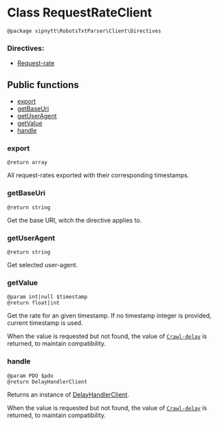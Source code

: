 # Class RequestRateClient
```
@package vipnytt\RobotsTxtParser\Client\Directives
```

### Directives:
- [Request-rate](../directives.md#request-rate)

## Public functions
- [export](#export)
- [getBaseUri](#getbaseuri)
- [getUserAgent](#getuseragent)
- [getValue](#getvalue)
- [handle](#handle)

### export
```
@return array
```
All request-rates exported with their corresponding timestamps.

### getBaseUri
```
@return string
```
Get the base URI, witch the directive applies to.

### getUserAgent
```
@return string
```
Get selected user-agent.

### getValue
```
@param int|null $timestamp
@return float|int
```
Get the rate for an given timestamp. If no timestamp integer is provided, current timestamp is used.

When the value is requested but not found, the value of [``Crawl-delay``](../directives.md#crawl-delay) is returned, to maintain compatibility.

### handle
````
@param PDO $pdo
@return DelayHandlerClient
````
Returns an instance of [DelayHandlerClient](DelayHandlerClient.md).

When the value is requested but not found, the value of [``Crawl-delay``](../directives.md#crawl-delay) is returned, to maintain compatibility.
